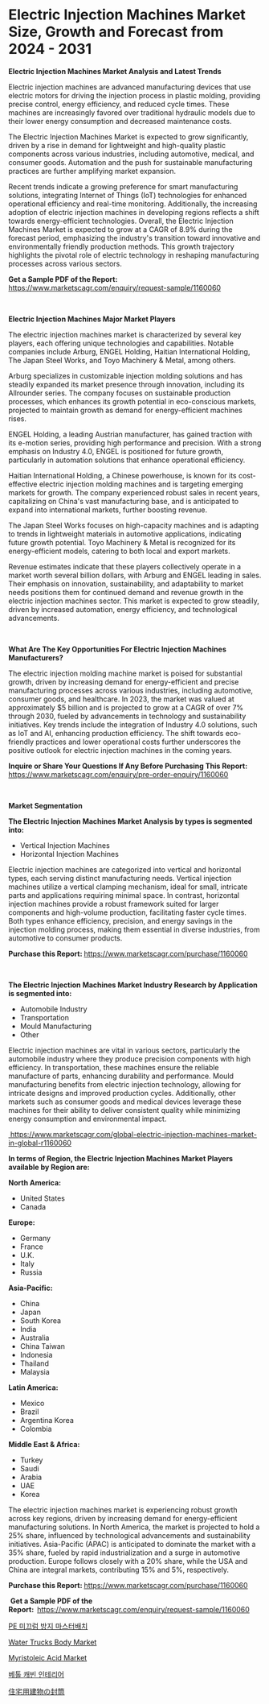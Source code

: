 <p><h1>Electric Injection Machines Market Size, Growth and Forecast from 2024 - 2031</h1></p><p><strong>Electric Injection Machines Market Analysis and Latest Trends</strong></p>
<p><p>Electric injection machines are advanced manufacturing devices that use electric motors for driving the injection process in plastic molding, providing precise control, energy efficiency, and reduced cycle times. These machines are increasingly favored over traditional hydraulic models due to their lower energy consumption and decreased maintenance costs. </p><p>The Electric Injection Machines Market is expected to grow significantly, driven by a rise in demand for lightweight and high-quality plastic components across various industries, including automotive, medical, and consumer goods. Automation and the push for sustainable manufacturing practices are further amplifying market expansion. </p><p>Recent trends indicate a growing preference for smart manufacturing solutions, integrating Internet of Things (IoT) technologies for enhanced operational efficiency and real-time monitoring. Additionally, the increasing adoption of electric injection machines in developing regions reflects a shift towards energy-efficient technologies. Overall, the Electric Injection Machines Market is expected to grow at a CAGR of 8.9% during the forecast period, emphasizing the industry's transition toward innovative and environmentally friendly production methods. This growth trajectory highlights the pivotal role of electric technology in reshaping manufacturing processes across various sectors.</p></p>
<p><strong>Get a Sample PDF of the Report:&nbsp;</strong> <a href="https://www.marketscagr.com/enquiry/request-sample/1160060">https://www.marketscagr.com/enquiry/request-sample/1160060</a></p>
<p>&nbsp;</p>
<p><strong>Electric Injection Machines Major Market Players</strong></p>
<p><p>The electric injection machines market is characterized by several key players, each offering unique technologies and capabilities. Notable companies include Arburg, ENGEL Holding, Haitian International Holding, The Japan Steel Works, and Toyo Machinery & Metal, among others. </p><p>Arburg specializes in customizable injection molding solutions and has steadily expanded its market presence through innovation, including its Allrounder series. The company focuses on sustainable production processes, which enhances its growth potential in eco-conscious markets, projected to maintain growth as demand for energy-efficient machines rises.</p><p>ENGEL Holding, a leading Austrian manufacturer, has gained traction with its e-motion series, providing high performance and precision. With a strong emphasis on Industry 4.0, ENGEL is positioned for future growth, particularly in automation solutions that enhance operational efficiency. </p><p>Haitian International Holding, a Chinese powerhouse, is known for its cost-effective electric injection molding machines and is targeting emerging markets for growth. The company experienced robust sales in recent years, capitalizing on China's vast manufacturing base, and is anticipated to expand into international markets, further boosting revenue.</p><p>The Japan Steel Works focuses on high-capacity machines and is adapting to trends in lightweight materials in automotive applications, indicating future growth potential. Toyo Machinery & Metal is recognized for its energy-efficient models, catering to both local and export markets.</p><p>Revenue estimates indicate that these players collectively operate in a market worth several billion dollars, with Arburg and ENGEL leading in sales. Their emphasis on innovation, sustainability, and adaptability to market needs positions them for continued demand and revenue growth in the electric injection machines sector. This market is expected to grow steadily, driven by increased automation, energy efficiency, and technological advancements.</p></p>
<p>&nbsp;</p>
<p><strong>What Are The Key Opportunities For Electric Injection Machines Manufacturers?</strong></p>
<p><p>The electric injection molding machine market is poised for substantial growth, driven by increasing demand for energy-efficient and precise manufacturing processes across various industries, including automotive, consumer goods, and healthcare. In 2023, the market was valued at approximately $5 billion and is projected to grow at a CAGR of over 7% through 2030, fueled by advancements in technology and sustainability initiatives. Key trends include the integration of Industry 4.0 solutions, such as IoT and AI, enhancing production efficiency. The shift towards eco-friendly practices and lower operational costs further underscores the positive outlook for electric injection machines in the coming years.</p></p>
<p><strong>Inquire or Share Your Questions If Any Before Purchasing This Report:</strong> <a href="https://www.marketscagr.com/enquiry/pre-order-enquiry/1160060">https://www.marketscagr.com/enquiry/pre-order-enquiry/1160060</a></p>
<p>&nbsp;</p>
<p><strong>Market Segmentation</strong></p>
<p><strong>The Electric Injection Machines Market Analysis by types is segmented into:</strong></p>
<p><ul><li>Vertical Injection Machines</li><li>Horizontal Injection Machines</li></ul></p>
<p><p>Electric injection machines are categorized into vertical and horizontal types, each serving distinct manufacturing needs. Vertical injection machines utilize a vertical clamping mechanism, ideal for small, intricate parts and applications requiring minimal space. In contrast, horizontal injection machines provide a robust framework suited for larger components and high-volume production, facilitating faster cycle times. Both types enhance efficiency, precision, and energy savings in the injection molding process, making them essential in diverse industries, from automotive to consumer products.</p></p>
<p><strong>Purchase this Report:&nbsp;</strong><a href="https://www.marketscagr.com/purchase/1160060">https://www.marketscagr.com/purchase/1160060</a></p>
<p>&nbsp;</p>
<p><strong>The Electric Injection Machines Market Industry Research by Application is segmented into:</strong></p>
<p><ul><li>Automobile Industry</li><li>Transportation</li><li>Mould Manufacturing</li><li>Other</li></ul></p>
<p><p>Electric injection machines are vital in various sectors, particularly the automobile industry where they produce precision components with high efficiency. In transportation, these machines ensure the reliable manufacture of parts, enhancing durability and performance. Mould manufacturing benefits from electric injection technology, allowing for intricate designs and improved production cycles. Additionally, other markets such as consumer goods and medical devices leverage these machines for their ability to deliver consistent quality while minimizing energy consumption and environmental impact.</p></p>
<p><a href="https://www.marketscagr.com/global-electric-injection-machines-market-in-global-r1160060">&nbsp;https://www.marketscagr.com/global-electric-injection-machines-market-in-global-r1160060</a></p>
<p><strong>In terms of Region, the Electric Injection Machines Market Players available by Region are:</strong></p>
<p>
    <p> <strong> North America: </strong>
        <ul>
            <li>United States</li>
            <li>Canada</li>
        </ul>
        </p> 
    <p> <strong> Europe: </strong>
        <ul>
            <li>Germany</li>
            <li>France</li>
            <li>U.K.</li>
            <li>Italy</li>
            <li>Russia</li>
        </ul>
        </p> 
    <p> <strong> Asia-Pacific: </strong>
        <ul>
            <li>China</li>
            <li>Japan</li>
            <li>South Korea</li>
            <li>India</li>
            <li>Australia</li>
            <li>China Taiwan</li>
            <li>Indonesia</li>
            <li>Thailand</li>
            <li>Malaysia</li>
        </ul>
        </p> 
    <p> <strong> Latin America: </strong>
        <ul>
            <li>Mexico</li>
            <li>Brazil</li>
            <li>Argentina Korea</li>
            <li>Colombia</li>
        </ul>
        </p> 
    <p> <strong> Middle East & Africa: </strong>
        <ul>
            <li>Turkey</li>
            <li>Saudi</li>
            <li>Arabia</li>
            <li>UAE</li>
            <li>Korea</li>
        </ul>
    </p>
    </p>
<p><p>The electric injection machines market is experiencing robust growth across key regions, driven by increasing demand for energy-efficient manufacturing solutions. In North America, the market is projected to hold a 25% share, influenced by technological advancements and sustainability initiatives. Asia-Pacific (APAC) is anticipated to dominate the market with a 35% share, fueled by rapid industrialization and a surge in automotive production. Europe follows closely with a 20% share, while the USA and China are integral markets, contributing 15% and 5%, respectively.</p></p>
<p><strong>Purchase this Report: </strong><a href="https://www.marketscagr.com/purchase/1160060">https://www.marketscagr.com/purchase/1160060</a></p>
<p>&nbsp;<strong>Get a Sample PDF of the Report:&nbsp;&nbsp;</strong><a href="https://www.marketscagr.com/enquiry/request-sample/1160060">https://www.marketscagr.com/enquiry/request-sample/1160060</a></p>
<p><strong></strong></p>
<p><p><a href="https://medium.com/@conradkirrlin76575/%EC%84%B8%EA%B3%84-pe-anti-slip-masterbatch-market-%EC%9D%80-2024%EC%97%90%EC%84%9C-2031%EB%A1%9C-%EC%97%B0%ED%8F%89%EA%B7%A0-%EC%A6%9D%EA%B0%80%EC%9C%A8%EC%9D%84-%EB%B3%B4%EC%9D%BC-%EA%B2%83%EC%9C%BC%EB%A1%9C-%EC%98%88%EC%83%81%EB%90%A9%EB%8B%88%EB%8B%A4-ce1c32673a46">PE 미끄럼 방지 마스터배치</a></p><p><a href="https://github.com/prosalinda88/Market-Research-Report-List-6/blob/main/water-trucks-body-market.md">Water Trucks Body Market</a></p><p><a href="https://issuu.com/reportprime-2/docs/myristoleic-acid-market-size-2030.p_4d3bb0671fbb49">Myristoleic Acid Market</a></p><p><a href="https://medium.com/@ayesakhan333/%EC%84%B8%EA%B3%84-evtol-cabin-interior-market-%EC%9D%80-2024%EC%97%90%EC%84%9C-2031%EB%A1%9C-%EC%97%B0%ED%8F%89%EA%B7%A0-%EC%A6%9D%EA%B0%80%EC%9C%A8%EC%9D%84-%EB%B3%B4%EC%9D%BC-%EA%B2%83%EC%9C%BC%EB%A1%9C-%EC%98%88%EC%83%81%EB%90%A9%EB%8B%88%EB%8B%A4-e27f1f5ff280">베톨 캐빈 인테리어</a></p><p><a href="https://lerafesills.medium.com/residential-building-envelope-market-%E3%81%AF-%E3%82%B3%E3%82%B9%E3%83%88%E7%AE%A1%E7%90%86%E3%81%A8%E5%8A%B9%E7%8E%87%E5%90%91%E4%B8%8A%E3%82%92%E5%84%AA%E5%85%88%E3%81%97%E3%81%BE%E3%81%99-%E3%81%95%E3%82%89%E3%81%AB-%E5%A0%B1%E5%91%8A%E6%9B%B8%E3%81%AF%E5%B8%82%E5%A0%B4%E3%81%AE%E9%9C%80%E8%A6%81%E9%9D%A2%E3%81%A8%E4%BE%9B%E7%B5%A6%E9%9D%A2%E3%81%AE%E4%B8%A1%E6%96%B9%E3%82%92%E3%82%AB%E3%83%90%E3%83%BC%E3%81%97%E3%81%A6%E3%81%84%E3%81%BE%E3%81%99-37dabeea8134">住宅用建物の封筒</a></p></p>
